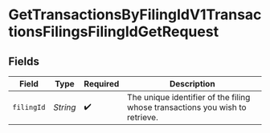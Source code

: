 # GetTransactionsByFilingIdV1TransactionsFilingsFilingIdGetRequest


## Fields

| Field                                                                                         | Type                                                                                          | Required                                                                                      | Description                                                                                   |
| --------------------------------------------------------------------------------------------- | --------------------------------------------------------------------------------------------- | --------------------------------------------------------------------------------------------- | --------------------------------------------------------------------------------------------- |
| `filingId`                                                                                    | *String*                                                                                      | :heavy_check_mark:                                                                            | The unique identifier of the filing<br/>        whose transactions you wish to retrieve.<br/>         |